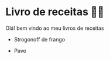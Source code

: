 # Livro de receitas :woman_cook:

Olá! bem vindo ao meu livros de receitas 

- Strogonoff de frango

- Pave

  
